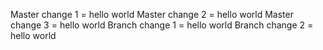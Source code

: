 Master change 1 = hello world
Master change 2 = hello world
Master change 3 = hello world
Branch change 1 = hello world
Branch change 2 = hello world


